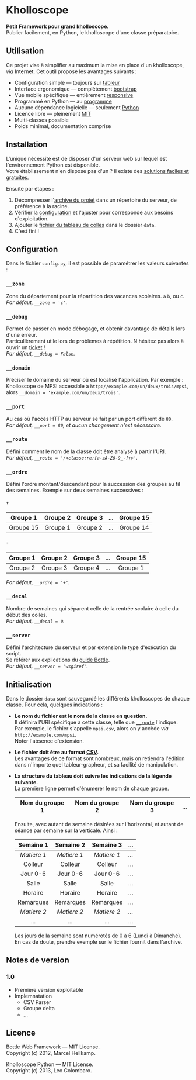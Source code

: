 ﻿Kholloscope
===========

**Petit Framework pour grand kholloscope.**  
Publier facilement, en Python, le kholloscope d'une classe préparatoire.

Utilisation
-----------

Ce projet vise à simplifier au maximum la mise en place d'un kholloscope, *via* Internet.
Cet outil propose les avantages suivants :

* Configuration simple — toujours sur [tableur](http://fr.wikipedia.org/wiki/Tableur)
* Interface ergonomique — complètement [bootstrap](http://getbootstrap.com)
* Vue mobile spécifique — entièrement [responsive](http://fr.wikipedia.org/wiki/Site_web_adaptatif)
* Programmé en Python — au [programme](http://python-prepa.github.io)
* Aucune dépendance logicielle — seulement [Python](http://www.python.org)
* Licence libre — pleinement [MIT](LICENSE)
* Multi-classes possible
* Poids minimal, documentation comprise

Installation
------------

L'unique nécessité est de disposer d'un serveur web sur lequel
est l'environnement Python est disponible.  
Votre établissement n'en dispose pas d'un ? Il existe des 
[solutions faciles et gratuites](http://wiki.python.org/moin/FreeHosts).

Ensuite par étapes :

1. Décompresser l'[archive du projet](https://github.com/LeoColomb/kholloscope/archive/master.zip) 
dans un répertoire du serveur, de préférence à la racine.
2. Vérifier la [configuration](#configuration) et l'ajuster pour corresponde aux besoins d'exploitation.
3. Ajouter le [fichier du tableau de colles](#initialisation) dans le dossier `data`.
4. C'est fini !

Configuration
-------------

Dans le fichier `config.py`, il est possible de paramétrer les valeurs suivantes :

### `__zone`
Zone du département pour la répartition des vacances scolaires. `a` `b`, ou `c`.  
_Par défaut, `__zone = 'c'`._

### `__debug`
Permet de passer en mode débogage, et obtenir davantage de détails lors d'une erreur.  
Particulièrement utile lors de problèmes à répétition. N'hésitez pas alors à ouvrir un 
[ticket](https://github.com/LeoColomb/kholloscope/issues/new) !  
_Par défaut, `__debug = False`._

### `__domain`
Préciser le domaine du serveur où est localisé l'application.
Par exemple : Kholloscope de MPSI accessible à `http://example.com/un/deux/trois/mpsi`,
alors `__domain = 'example.com/un/deux/trois'`.  

### `__port`
Au cas où l'accès HTTP au serveur se fait par un port diffèrent de `80`.  
_Par défaut, `__port = 80`, et aucun changement n'est nécessaire._

### `__route`
Défini comment le nom de la classe doit être analysé à partir l'URI.  
_Par défaut, `__route = '/<classe:re:[a-zA-Z0-9_-]+>'`._

### `__ordre`
Défini l'ordre montant/descendant pour la succession des groupes au fil 
des semaines. Exemple sur deux semaines successives :  
#### `+`
| Groupe 1  | Groupe 2  | Groupe 3  | ... | Groupe 15 |
|:---------:|:---------:|:---------:|:---:|:---------:|
| Groupe 15 | Groupe 1  | Groupe 2  | ... | Groupe 14 |
#### `-`
| Groupe 1  | Groupe 2  | Groupe 3  | ... | Groupe 15 |
|:---------:|:---------:|:---------:|:---:|:---------:|
| Groupe 2  | Groupe 3  | Groupe 4  | ... | Groupe 1  |
_Par défaut, `__ordre = '+'`._

### `__decal`
Nombre de semaines qui séparent celle de la rentrée scolaire à celle 
du début des colles.  
_Par défaut, `__decal = 0`._

### `__server`
Défini l'architecture du serveur et par extension le type d'exécution du script.  
Se référer aux explications du [guide Bottle](http://bottlepy.org/docs/dev/deployment.html?highlight=cgi#switching-the-server-backend).  
_Par défaut, `__server = 'wsgiref'`._

Initialisation
--------------

Dans le dossier `data` sont sauvegardé les différents kholloscopes de chaque
classe. Pour cela, quelques indications :

* **Le nom du fichier est le nom de la classe en question.**  
  Il définira l'URI spécifique à cette classe, telle que [`__route`](#_route) l'indique.  
  Par exemple, le fichier s'appelle `mpsi.csv`, alors on y accède *via* `http://example.com/mpsi`.  
  Noter l'absence d'extension.

* **Le fichier doit être au format [CSV](http://fr.wikipedia.org/wiki/Comma-separated_values).**  
  Les avantages de ce format sont nombreux, mais on retiendra l'édition dans n'importe
  quel tableur-grapheur, et sa facilité de manipulation. 

* **La structure du tableau doit suivre les indications de la légende suivante.**  
  La première ligne permet d'énumerer le nom de chaque groupe.

  | Nom du groupe 1 | Nom du groupe 2 | Nom du groupe 3 | ... |
  |:---------------:|:---------------:|:---------------:|:---:|

  Ensuite, avec autant de semaine désirées sur l'horizontal, et autant de séance par semaine sur
  la verticale. Ainsi :

  | Semaine 1 | Semaine 2 | Semaine 3 | ... | 
  |:---------:|:---------:|:---------:|:---:|
  |*Matiere 1*|*Matiere 1*|*Matiere 1*|*...*|
  | Colleur   | Colleur   | Colleur   | ... |
  | Jour 0-6  | Jour 0-6  | Jour 0-6  | ... |
  | Salle     | Salle     | Salle     | ... |
  | Horaire   | Horaire   | Horaire   | ... |
  | Remarques | Remarques | Remarques | ... |
  |*Matiere 2*|*Matiere 2*|*Matiere 2*|*...*|
  | ...       | ...       | ...       | ... |

  Les jours de la semaine sont numérotés de 0 à 6 (Lundi à Dimanche).  
  En cas de doute, prendre exemple sur le fichier fournit dans l'archive.

Notes de version
----------------

### 1.0

* Première version exploitable
* Implemnatation
  * CSV Parser
  * Groupe delta
  * ...

Licence
-------

Bottle Web Framework — MIT License.  
Copyright (c) 2012, Marcel Hellkamp.  

Kholloscope Python — MIT License.  
Copyright (c) 2013, Leo Colombaro.  
